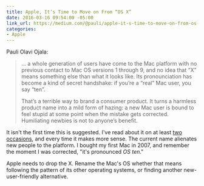 ```yaml
---
title: Apple, It’s Time to Move on From “OS X”
date: 2016-03-16 09:54:00 -05:00
link_url: https://medium.com/@pauli/apple-it-s-time-to-move-on-from-os-x-cb94d167c77d
categories:
- Apple
---
```


Pauli Olavi Ojala:

> … a whole generation of users have come to the Mac platform with no previous contact to Mac OS versions 1 through 9, and no idea that “X” means something else than what it looks like. Its pronounciation has become a kind of secret handshake: if you’re a “real” Mac user, you say “ten”.
>
> That’s a terrible way to brand a consumer product. It turns a harmless product name into a mild form of hazing: a new Mac user is bound to feel stupid at some point when the mistake gets corrected. Humiliating newbies is not to anyone’s benefit.

It isn't the first time this is suggested. I've read about it on at least [two](http://www.macworld.com/article/2922517/the-end-of-os-x-a-modest-proposal.html) [occasions](http://www.512pixels.net/blog/2015/9/os-x-el-capitan-review), and every time it makes more sense. The current name alienates new people to the platform. I bought my first Mac in 2007, and remember the moment I was corrected, "it's pronounced *OS ten*."

Apple needs to drop the X. Rename the Mac's OS whether that means following the pattern of its other operating systems, or finding another new-user-friendly alternative.
